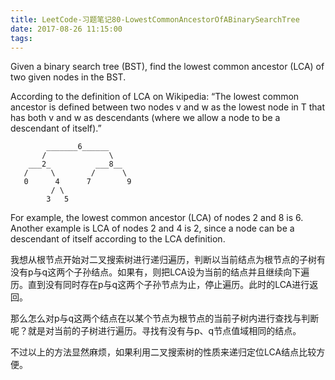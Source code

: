 ```yaml
---
title: LeetCode-习题笔记80-LowestCommonAncestorOfABinarySearchTree
date: 2017-08-26 11:15:00
tags:
---
```



Given a binary search tree (BST), find the lowest common ancestor (LCA) of two given nodes in the BST.

According to the definition of LCA on Wikipedia: “The lowest common ancestor is defined between two nodes v and w as the lowest node in T that has both v and w as descendants (where we allow a node to be a descendant of itself).”

	        _______6______
	       /              \
	    ___2_          ___8__
	   /     \        /      \
	   0      4      7        9
	         / \
	        3   5
For example, the lowest common ancestor (LCA) of nodes 2 and 8 is 6. Another example is LCA of nodes 2 and 4 is 2, since a node can be a descendant of itself according to the LCA definition.


我想从根节点开始对二叉搜索树进行递归遍历，判断以当前结点为根节点的子树有没有p与q这两个子孙结点。如果有，则把LCA设为当前的结点并且继续向下遍历。直到没有同时存在p与q这两个子孙节点为止，停止遍历。此时的LCA进行返回。

那么怎么对p与q这两个结点在以某个节点为根节点的当前子树内进行查找与判断呢？就是对当前的子树进行遍历。寻找有没有与p、q节点值域相同的结点。

不过以上的方法显然麻烦，如果利用二叉搜索树的性质来递归定位LCA结点比较方便。


